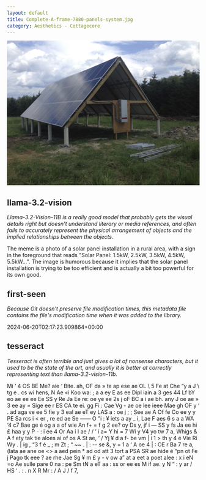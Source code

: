 ```yaml
---
layout: default
title: Complete-A-frame-7880-panels-system.jpg
category: Aesthetics - Cottagecore
---
```


<div markdown="0"><a href="Complete-A-frame-7880-panels-system.jpg"><img class="photo" src="Complete-A-frame-7880-panels-system.jpg" /></a>

<h2>llama-3.2-vision</h2>
<p><i>Llama-3.2-Vision-11B is a really good model that probably gets the visual details right but doesn't understand literary or media references, and often fails to accurately represent the physical arrangement of objects and the implied relationships between the objects.</i></p>
<p>The meme is a photo of a solar panel installation in a rural area, with a sign in the foreground that reads &quot;Solar Panel: 1.5kW, 2.5kW, 3.5kW, 4.5kW, 5.5kW...&quot;. The image is humorous because it implies that the solar panel installation is trying to be too efficient and is actually a bit too powerful for its own good.</p>

<h2>first-seen</h2>
<p><i>Because Git doesn't preserve file modification times, this metadata file contains the file's modification time when it was added to the library.</i></p>
<p>2024-06-20T02:17:23.909864+00:00</p>

<h2>tesseract</h2>
<p><i>Tesseract is often terrible and just gives a lot of nonsense characters, but it used to be the state of the art, and usually it is better at correctly representing text than llama-3.2-vision-11b.</i></p>
<p>Mi ‘ 4 OS BE Me? aie ‘ Bite. ah, OF da » te ap ese ae OL \ 5 Fe at Che “y a J \ tg e . cs wi hens, N Ae «i Koo wa: ; a a ey E as ee Dipl iain a 3 ges 44 Lf bY eo ae ee ee Ee SS y Re Ja Ee re: oe ye ee 2s j oF BC a i ae bh. any J oe ae » 3 ee ay = Sige ee r ES CA te ei. gg Fi : Cae Vg - ae oe lee ieee Mae gh OF y ‘ . ad aga ve ee 5 fie y 3 eal ae eT ey LAS a : oe j ; ; See ae A Of fe Co ee y y PE Sa rcs i &lt; er , re ed ae Se —— O &quot;i : ¥ iets a ay _ i, Lae F aes 6 s a a WA ‘4 c7 Bae ge é og a a of wie An f+ = f g 2 ee? oy Ds y, jf i — SS y fs Ja ee hi  £ haa y y P - : i ee 4 Or Aa i I ae / / ’ i a= Y hi = 7 Wi y V4 yo tw 7 a, Whigs &amp; A f ety tak tie aloes ai of os A St ae, ‘ / Yj ¥ d a f- be vm | i 1 &gt; th y 4 é Vie Ri Wy . | ig , “3 f é _ ; m Zt ; “ ~~ . | : -- se &amp;, y = 1 a ‘ A oe 4 | : OE r Ba 7 re a, (lata ae ane oe &lt;&gt; a aed pein * ad od att 3 tort a PSA SR ae hide é “pn ot Fe j Pago tk eee ? ae rhe Jae Sg ¥ m £ y - v ow a” at a eet a poet alee : x i eN =o Ae sulle pare 0 na : pe Sm tN a eT aa : ss or ee es M if ae. y N “ : y ar / HS ‘ . : . n X R Mr : / A J / f 7,</p>

</div>

